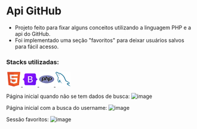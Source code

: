 # Api GitHub

- Projeto feito para fixar alguns conceitos utilizando a linguagem PHP e a api do GitHub.
- Foi implementado uma seção "favoritos" para deixar usuários salvos para fácil acesso.

### Stacks utilizadas:
<a href="https://www.w3schools.com/cs/" target="_blank"> <img src="https://raw.githubusercontent.com/devicons/devicon/master/icons/html5/html5-original.svg" alt="html5" width="40" height="40"/> </a>
<a href="https://www.w3schools.com/cs/" target="_blank"> <img src="https://raw.githubusercontent.com/devicons/devicon/master/icons/bootstrap/bootstrap-original.svg" alt="bootstrap" width="40" height="40"/> </a>
<a href="https://www.w3schools.com/cs/" target="_blank"> <img src="https://raw.githubusercontent.com/devicons/devicon/master/icons/php/php-original.svg" alt="php" width="40" height="40"/> </a>
<a href="https://www.w3schools.com/cs/" target="_blank"> <img src="https://raw.githubusercontent.com/devicons/devicon/master/icons/mysql/mysql-original.svg" alt="mysql" width="40" height="40"/> </a>



Página inicial quando não se tem dados de busca:
![image](https://user-images.githubusercontent.com/78738600/225188889-8ff442ff-671a-4d7f-82fd-cfbeab82ad30.png)

Página inicial com a busca do username:
![image](https://user-images.githubusercontent.com/78738600/225189687-845da84f-bbab-4884-b2a3-85be1e705b20.png)

Sessão favoritos:
![image](https://user-images.githubusercontent.com/78738600/225189781-c0c34d89-f65a-4786-8c6d-6d67a003266e.png)
